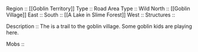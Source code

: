Region :: [[Goblin Territory]]
Type :: Road
Area Type :: Wild
North :: [[Goblin Village]]
East :: 
South :: [[A Lake in Slime Forest]]
West :: 
Structures ::

Description :: The is a trail to the goblin village. Some goblin kids are playing here.

Mobs :: 